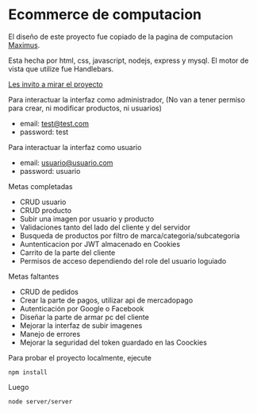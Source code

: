 # Ecommerce de computacion
El diseño de este proyecto fue copiado de la pagina de computacion [Maximus](https://www.maximus.com.ar/HOME/maximus.aspx).

Esta hecha por html, css, javascript, nodejs, express y mysql. El motor de vista que utilize fue Handlebars.

[Les invito a mirar el proyecto](https://yoel-ecommerse.herokuapp.com/)

Para interactuar la interfaz como administrador, (No van a tener permiso para crear, ni modificar productos, ni usuarios)
- email: test@test.com
- password: test

Para interactuar la interfaz como usuario
- email: usuario@usuario.com
- password: usuario

 Metas completadas
- CRUD usuario
- CRUD producto
- Subir una imagen por usuario y producto
- Validaciones tanto del lado del cliente y del servidor
- Busqueda de productos por filtro de marca/categoria/subcategoria
- Auntenticacion por JWT almacenado en Cookies
- Carrito de la parte del cliente
- Permisos de acceso dependiendo del role del usuario loguiado

Metas faltantes
- CRUD de pedidos
- Crear la parte de pagos, utilizar api de mercadopago
- Autenticación por Google o Facebook
- Diseñar la parte de armar pc del cliente
- Mejorar la interfaz de subir imagenes
- Manejo de errores
- Mejorar la seguridad del token guardado en las Coockies


Para probar el proyecto localmente, ejecute
```
npm install
```
Luego 
```
node server/server
```